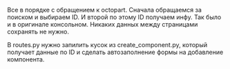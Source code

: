 Все в порядке с обращением к octopart. Сначала обращаемся за поиском и выбираем ID. И второй по этому ID получаем инфу. Так было и в оригинале консольном. Никаких данных между страницами сохранять не нужно.

В routes.py нужно запилить кусок из create_component.py, который получает данные по ID и сделать автозаполнение формы на добавление компонента.